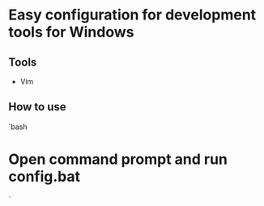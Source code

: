 # Easy configuration for development tools for Windows

## Tools

- Vim

## How to use

`bash
# Open command prompt and run config.bat
`
